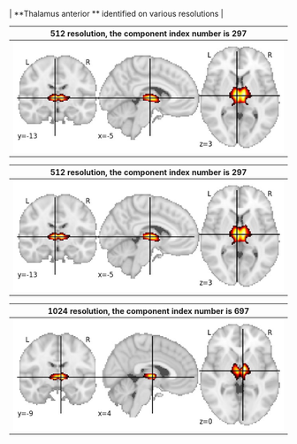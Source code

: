 


| **Thalamus anterior ** identified on various resolutions |

| 512 resolution, the component index number is 297|  
|:---:|  
| ![Component 512](../512/final/297.jpg "From component 512: Thalamus anterior ") |

| 512 resolution, the component index number is 297|  
|:---:|  
| ![Component 512](../512/final/297.jpg "From component 512: Thalamus anterior ") |

| 1024 resolution, the component index number is 697|  
|:---:|  
| ![Component 1024](../1024/final/697.jpg "From component 1024: Thalamus anterior ") |